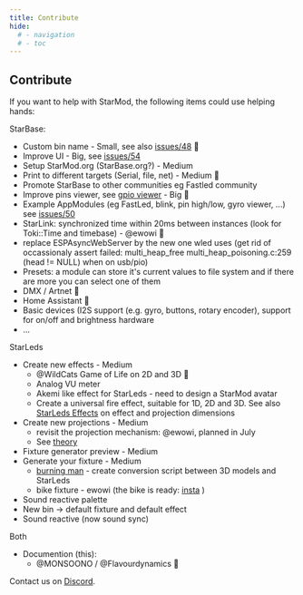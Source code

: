 ```yaml
---
title: Contribute
hide:
  # - navigation
  # - toc
---
```


## Contribute

If you want to help with StarMod, the following items could use helping hands:

StarBase:

* Custom bin name - Small, see also [issues/48](https://github.com/ewowi/StarBase/issues/48) 🚧
* Improve UI - Big, see [issues/54](https://github.com/ewowi/StarBase/issues/54)
* Setup StarMod.org (StarBase.org?) - Medium
* Print to different targets (Serial, file, net) - Medium 🚧
* Promote StarBase to other communities eg Fastled community
* Improve pins viewer, see [gpio viewer](https://github.com/thelastoutpostworkshop/gpio_viewer/issues/110) - Big 🚧
* Example AppModules (eg FastLed, blink, pin high/low, gyro viewer, ...) see [issues/50](https://github.com/ewowi/StarBase/issues/50)
* StarLink: synchronized time within 20ms between instances (look for Toki::Time and timebase) - @ewowi 🚧
* replace ESPAsyncWebServer by the new one wled uses (get rid of occassionaly assert failed: multi_heap_free multi_heap_poisoning.c:259 (head != NULL) when on usb/pio)
* Presets: a module can store it's current values to file system and if there are more you can select one of them
* DMX / Artnet 🚧
* Home Assistant 🚧
* Basic devices (I2S support (e.g. gyro, buttons, rotary encoder), support for on/off and brightness hardware
* ...

StarLeds

* Create new effects - Medium
    * @WildCats Game of Life on 2D and 3D 🚧
    * Analog VU meter
    * Akemi like effect for StarLeds - need to design a StarMod avatar
    * Create a universal fire effect, suitable for 1D, 2D and 3D. See also [StarLeds Effects](https://ewowi.github.io/StarDocs/StarLeds/Effects/) on effect and projection dimensions 
* Create new projections - Medium
    * revisit the projection mechanism: @ewowi, planned in July
    * See [theory](https://ewowi.github.io/StarDocs/StarLeds/ProjectionsAndMappings/#more-theory)
* Fixture generator preview - Medium
* Generate your fixture - Medium
    * [burning man](https://3dwarehouse.sketchup.com/model/e9de47b1-02f6-4677-a2ad-e73c1af6442f/Burning-Man-Effigy) - create conversion script between 3D models and StarLeds 
    * bike fixture - ewowi (the bike is ready: [insta](https://www.instagram.com/reel/C7zkuuYuvhC/?igsh=MWZkYXJheXZqc3FzYw==) )
* Sound reactive palette
* New bin -> default fixture and default effect
* Sound reactive (now sound sync)

Both

* Documention (this):
    * @MONSOONO / @Flavourdynamics 🚧

Contact us on [Discord](https://discord.gg/VGDGGX8qvQ).
